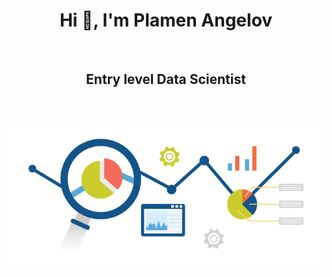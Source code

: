 <h1 align="center">Hi 👋, I'm Plamen Angelov</h1>
<br />
<h2 align="center">Entry level Data Scientist</h2>
<br />
<br />
<p align="center">
<img align="center" src="https://github.com/PmnAngelov/pmnangelov/blob/main/img/analytics.png" />
</p>

